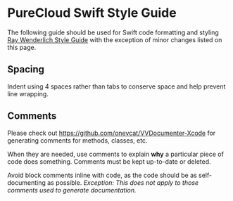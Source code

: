 # PureCloud Swift Style Guide

The following guide should be used for Swift code formatting and styling [Ray Wenderlich Style Guide](https://github.com/raywenderlich/swift-style-guide#access-control) with the exception of minor changes listed on this page.

## Spacing

Indent using 4 spaces rather than tabs to conserve space and help prevent line wrapping.

## Comments

Please check out https://github.com/onevcat/VVDocumenter-Xcode for generating comments for methods, classes, etc.

When they are needed, use comments to explain **why** a particular piece of code does something. Comments must be kept up-to-date or deleted.

Avoid block comments inline with code, as the code should be as self-documenting as possible. *Exception: This does not apply to those comments used to generate documentation.*
